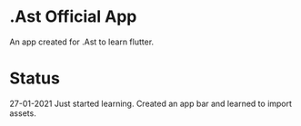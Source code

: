 # .Ast Official App

An app created for .Ast to learn flutter.

# Status
27-01-2021 Just started learning. Created an app bar and learned to import assets. 
